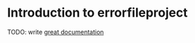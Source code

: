 # Introduction to errorfileproject

TODO: write [great documentation](http://jacobian.org/writing/what-to-write/)
